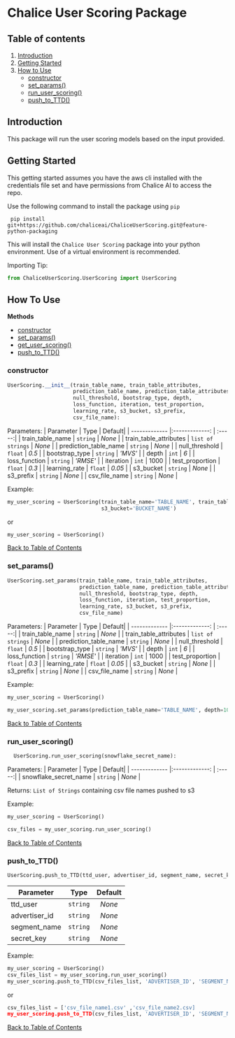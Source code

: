 # Chalice User Scoring Package

## Table of contents
1. [Introduction](#introduction)
2. [Getting Started](#getting-started)
3. [How to Use](#how-to-use)
    - [constructor](#constructor)
    - [set_params()](#set_params)
    - [run_user_scoring()](#run_user_scoring)
    - [push_to_TTD()](#push_to_ttd)


## Introduction
This package will run the user scoring models based on the input provided.


## Getting Started
This getting started assumes you have the aws cli installed with the credentials file set and
have permissions from Chalice AI to access the repo.

Use the following command to install the package using `pip`

```
 pip install git+https://github.com/chaliceai/ChaliceUserScoring.git@feature-python-packaging
```

This will install the `Chalice User Scoring` package into your python environment. Use of a
virtual environment is recommended.

Importing Tip:
```py
from ChaliceUserScoring.UserScoring import UserScoring
```


## How To Use
**Methods**
- [constructor](#constructor)
- [set_params()](#set_params)
- [get_user_scoring()](#get_user_scoring)
- [push_to_TTD()](#push_to_ttd)


### constructor
```py
UserScoring.__init__(train_table_name, train_table_attributes, 
                     prediction_table_name, prediction_table_attributes,
                     null_threshold, bootstrap_type, depth,
                     loss_function, iteration, test_proportion,
                     learning_rate, s3_bucket, s3_prefix, 
                     csv_file_name):
```
Parameters:
| Parameter                 | Type              | Default|
| -------------             |:-------------:    | :-----:|
| train_table_name          | `string`          | *None* |
| train_table_attributes    | `list of strings` |  *None* |
| prediction_table_name     | `string`          |  *None* |
| null_threshold            | `float`           | *0.5* |
| bootstrap_type            | `string`          | *'MVS'* |
| depth                     | `int`             | *6* |
| loss_function             | `string`          | *'RMSE'* |
| iteration                 | `int`             | 1000 |
| test_proportion           | `float`           | *0.3* |
| learning_rate             | `float`           | *0.05* |
| s3_bucket                 | `string`          | *None* |
| s3_prefix                 | `string`          | *None* |
| csv_file_name             | `string`          | *None* |

Example:
```py
my_user_scoring = UserScoring(train_table_name='TABLE_NAME', train_table_attributes=['Attribute', 'Attribute'],
                              s3_bucket='BUCKET_NAME')                        
 ```
 
 or
 
 ```py
 my_user_scoring = UserScoring()
 ```
 
[Back to Table of Contents](#table-of-contents)

### set_params()

```py
UserScoring.set_params(train_table_name, train_table_attributes, 
                       prediction_table_name, prediction_table_attributes,
                       null_threshold, bootstrap_type, depth,
                       loss_function, iteration, test_proportion,
                       learning_rate, s3_bucket, s3_prefix, 
                       csv_file_name)
```

Parameters:
| Parameter                 | Type              | Default|
| -------------             |:-------------:    | :-----:|
| train_table_name          | `string`          | *None* |
| train_table_attributes    | `list of strings` |  *None* |
| prediction_table_name     | `string`          |  *None* |
| null_threshold            | `float`           | *0.5* |
| bootstrap_type            | `string`          | *'MVS'* |
| depth                     | `int`             | *6* |
| loss_function             | `string`          | *'RMSE'* |
| iteration                 | `int`             | 1000 |
| test_proportion           | `float`           | *0.3* |
| learning_rate             | `float`           | *0.05* |
| s3_bucket                 | `string`          | *None* |
| s3_prefix                 | `string`          | *None* |
| csv_file_name             | `string`          | *None* |

Example:
```py
my_user_scoring = UserScoring()

my_user_scoring.set_params(prediction_table_name='TABLE_NAME', depth=10, csv_file_name='FILE_NAME')
```
[Back to Table of Contents](#table-of-contents)

### run_user_scoring()
```py
  UserScoring.run_user_scoring(snowflake_secret_name):
 ```
 Parameters:
| Parameter                 | Type              | Default|
| -------------             |:-------------:    | :-----:|
| snowflake_secret_name     | `string`          | *None* |

Returns:
`List of Strings` containing csv file names pushed to s3

Example:
```py
my_user_scoring = UserScoring()

csv_files = my_user_scoring.run_user_scoring()
```

[Back to Table of Contents](#table-of-contents)

### push_to_TTD()
```py
UserScoring.push_to_TTD(ttd_user, advertiser_id, segment_name, secret_key):
```
| Parameter                 | Type              | Default|
| -------------             |:-------------:    | :-----:|
| ttd_user                  | `string`          | *None* |
| advertiser_id             | `string`          | *None* |
| segment_name              | `string`          | *None* |
| secret_key                | `string`          | *None* |

Example:
```py
my_user_scoring = UserScoring()
csv_files_list = my_user_scoring.run_user_scoring()
my_user_scoring.push_to_TTD(csv_files_list, 'ADVERTISER_ID', 'SEGMENT_NAME', 'SECRET_KEY')
```
or
```py
csv_files_list = ['csv_file_name1.csv' ,'csv_file_name2.csv]
my_user_scoring.push_to_TTD(csv_files_list, 'ADVERTISER_ID', 'SEGMENT_NAME', 'SECRET_KEY')
```
[Back to Table of Contents](#table-of-contents)

